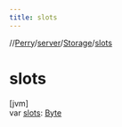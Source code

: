 ```yaml
---
title: slots
---
```

//[Perry](../../../index.html)/[server](../index.html)/[Storage](index.html)/[slots](slots.html)



# slots



[jvm]\
var [slots](slots.html): [Byte](https://kotlinlang.org/api/latest/jvm/stdlib/kotlin/-byte/index.html)




